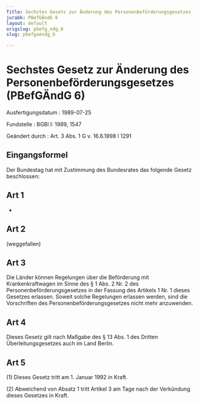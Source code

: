 ```yaml
---
Title: Sechstes Gesetz zur Änderung des Personenbeförderungsgesetzes
jurabk: PBefGÄndG 6
layout: default
origslug: pbefg_ndg_6
slug: pbefgaendg_6

---
```


# Sechstes Gesetz zur Änderung des Personenbeförderungsgesetzes (PBefGÄndG 6)

Ausfertigungsdatum
:   1989-07-25

Fundstelle
:   BGBl I: 1989, 1547

Geändert durch
:   Art. 3 Abs. 1 G v. 16.6.1998 I 1291


## Eingangsformel

Der Bundestag hat mit Zustimmung des Bundesrates das folgende Gesetz beschlossen:


## Art 1

-


## Art 2

(weggefallen)


## Art 3

Die Länder können Regelungen über die Beförderung mit Krankenkraftwagen im Sinne des § 1 Abs. 2 Nr. 2 des Personenbeförderungsgesetzes in der Fassung des Artikels 1 Nr. 1 dieses Gesetzes erlassen. Soweit solche Regelungen erlassen werden, sind die Vorschriften des Personenbeförderungsgesetzes nicht mehr anzuwenden.


## Art 4

Dieses Gesetz gilt nach Maßgabe des § 13 Abs. 1 des Dritten Überleitungsgesetzes auch im Land Berlin.


## Art 5

(1) Dieses Gesetz tritt am 1. Januar 1992 in Kraft.

(2) Abweichend von Absatz 1 tritt Artikel 3 am Tage nach der Verkündung dieses Gesetzes in Kraft.

